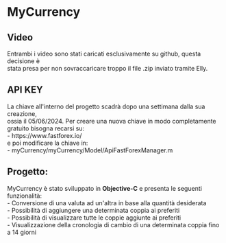 <html>
	<body>
		<h1>MyCurrency </h1>
		<h2>Video</h1>
			<p>
			Entrambi i video sono stati caricati esclusivamente su github, questa decisione è<br>
			stata presa per non sovraccaricare troppo il file .zip inviato tramite Elly.
			</P>
		<h2>API KEY</h2>
			<p>
			La chiave all'interno del progetto scadrà dopo una settimana dalla sua creazione,<br>
			ossia il 05/06/2024. Per creare una nuova chiave in modo completamente gratuito bisogna recarsi su:<br>
			- https://www.fastforex.io/ <br>
			e poi modificare la chiave in: <br>
			- myCurrency/myCurrency/Model/ApiFastForexManager.m <br>
			</p>
		<h2>Progetto:</h2>
			<p>
			MyCurrency è stato sviluppato in <b>Objective-C</b> e presenta le seguenti funzionalità:<br>
			- Conversione di una valuta ad un'altra in base alla quantità desiderata<br>
			- Possibilità di aggiungere una determinata coppia ai preferiti<br>
			- Possibilità di visualizzare tutte le coppie aggiunte ai preferiti<br>
			- Visualizzazione della cronologia di cambio di una determinata coppia fino a 14 giorni
			</p>
	</body>
</html>